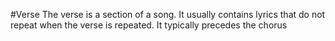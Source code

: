 #Verse
The verse is a section of a song. It usually contains lyrics that do not repeat when the verse is repeated. It typically precedes the chorus
